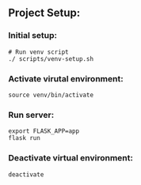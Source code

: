 ## Project Setup:

### Initial setup:
```
# Run venv script
./ scripts/venv-setup.sh
```

### Activate virutal environment:
```
source venv/bin/activate
```

### Run server:
```
export FLASK_APP=app
flask run
```

### Deactivate virtual environment:
```
deactivate
```

